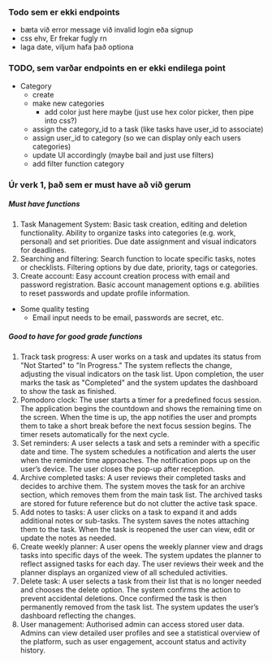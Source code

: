 

### Todo sem er ekki endpoints

- bæta við error message við invalid login eða signup
- css ehv, Er frekar fugly rn
- laga date, viljum hafa það optiona


### TODO, sem varðar endpoints en er ekki endilega point
- Category
  - create
  - make new categories
    - add color just here maybe (just use hex color picker, then pipe into css?)
  - assign the category_id to a task (like tasks have user_id to associate)
  - assign user_id to category (so we can display only each users categories)
  - update UI accordingly (maybe bail and just use filters)
  - add filter function category
  

###  Úr verk 1, það sem er must have að við gerum

##### Must have functions

1. Task Management System: Basic task creation, editing and deletion functionality. Ability to organize tasks into categories (e.g. work, personal) and set priorities. Due date assignment and visual indicators for deadlines.
2. Searching and filtering: Search function to locate specific tasks, notes or checklists. Filtering options by due date, priority, tags or categories.
3. Create account: Easy account creation process with email and password registration. Basic account management options e.g. abilities to reset passwords and update profile information. 

* Some quality testing
  * Email input needs to be email, passwords are secret, etc. 


##### Good to have for good grade functions

1. Track task progress:
A user works on a task and updates its status from "Not Started" to "In Progress." The system reflects the change, adjusting the visual indicators on the task list. Upon completion, the user marks the task as "Completed" and the system updates the dashboard to show the task as finished.
2. Pomodoro clock:
The user starts a timer for a predefined focus session. The application begins the countdown and shows the remaining time on the screen. When the time is up, the app notifies the user and prompts them to take a short break before the next focus session begins. The timer resets automatically for the next cycle.
3. Set reminders:
A user selects a task and sets a reminder with a specific date and time. The system schedules a notification and alerts the user when the reminder time approaches. The notification pops up on the user’s device. The user closes the pop-up after reception.
4. Archive completed tasks:
A user reviews their completed tasks and decides to archive them. The system	moves the task for an archive section, which removes them from the main task list. The archived tasks are stored for future reference but do not clutter the active task space.
5. Add notes to tasks:
A user clicks on a task to expand it and adds additional notes or sub-tasks. The system saves the notes attaching them to the task. When the task is reopened the user can view, edit or update the notes as needed.
6. Create weekly planner:
A user opens the weekly planner view and drags tasks into specific days of the week. The system updates the planner to reflect assigned tasks for each day. The user reviews their week and the planner displays an organized view of all scheduled activities.
7. Delete task:
A user selects a task from their list that is no longer needed and chooses the delete option. The system confirms the action to prevent accidental deletions. Once confirmed the task is then permanently removed from the task list. The system updates the user’s dashboard reflecting the changes.
8. User management:
Authorised admin can access stored user data. Admins can view detailed user profiles and see a statistical overview of the platform, such as user engagement, account status and activity history.
